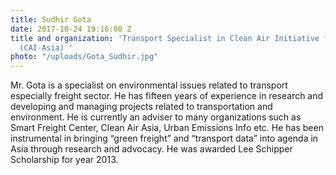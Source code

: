 ```yaml
---
title: Sudhir Gota
date: 2017-10-24 19:16:00 Z
title and organization: 'Transport Specialist in Clean Air Initiative for Asian cities
  (CAI-Asia) '
photo: "/uploads/Gota_Sudhir.jpg"
---
```


Mr. Gota is a specialist on environmental issues related to transport especially freight sector. He has fifteen years of experience in research and developing and managing projects related to transportation and environment. He is currently an adviser to many organizations such as Smart Freight Center, Clean Air Asia, Urban Emissions Info etc. He has been instrumental in bringing “green freight” and “transport data” into agenda in Asia through research and advocacy. He was awarded Lee Schipper Scholarship for year 2013.
